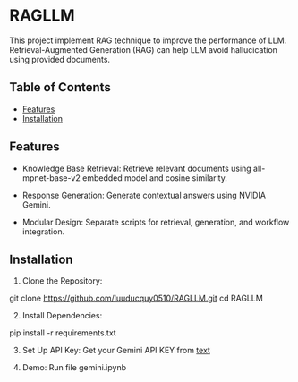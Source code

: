 # RAGLLM

This project implement RAG technique to improve the performance of LLM. Retrieval-Augmented Generation (RAG) can help LLM avoid hallucication using provided documents. 

## Table of Contents

- [Features](#features)
- [Installation](#installation)


## Features

- Knowledge Base Retrieval: Retrieve relevant documents using all-mpnet-base-v2 embedded model and cosine similarity.

- Response Generation: Generate contextual answers using NVIDIA Gemini.

- Modular Design: Separate scripts for retrieval, generation, and workflow integration.

## Installation

1. Clone the Repository:

git clone https://github.com/luuducquy0510/RAGLLM.git
cd RAGLLM

2. Install Dependencies:

pip install -r requirements.txt

3. Set Up API Key:
Get your Gemini API KEY from [text](https://aistudio.google.com/app/apikey)

4. Demo:
Run file gemini.ipynb

